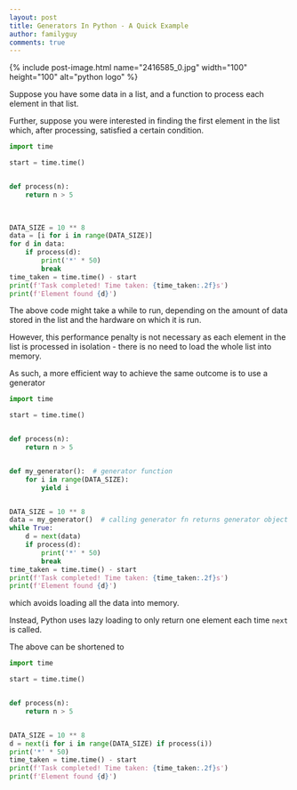 ```yaml
---
layout: post
title: Generators In Python - A Quick Example
author: familyguy
comments: true
---
```


{% include post-image.html name="2416585_0.jpg" width="100" height="100" 
alt="python logo" %}

Suppose you have some data in a list, and a function to process each element
in that list. 

Further, suppose you were interested in finding the first element in the list
which, after processing, satisfied a certain condition.

```python
import time

start = time.time()


def process(n):
    return n > 5
    
    

DATA_SIZE = 10 ** 8
data = [i for i in range(DATA_SIZE)]
for d in data:
    if process(d):
        print('*' * 50)
        break
time_taken = time.time() - start
print(f'Task completed! Time taken: {time_taken:.2f}s')
print(f'Element found {d}')
```

The above code might take a while to run, depending on the amount of data 
stored in the list and the hardware on which it is run.

However, this performance penalty is not necessary as each element in the list
is processed in isolation - there is no need to load the whole list into
memory.

As such, a more efficient way to achieve the same outcome is to use a generator

```python
import time

start = time.time()


def process(n):
    return n > 5


def my_generator():  # generator function
    for i in range(DATA_SIZE):
        yield i


DATA_SIZE = 10 ** 8
data = my_generator()  # calling generator fn returns generator object
while True:
    d = next(data)
    if process(d):
        print('*' * 50)
        break
time_taken = time.time() - start
print(f'Task completed! Time taken: {time_taken:.2f}s')
print(f'Element found {d}')
```

which avoids loading all the data into memory.

Instead, Python uses lazy loading to only return one element each time `next` is called.

The above can be shortened to 

```python
import time

start = time.time()


def process(n):
    return n > 5


DATA_SIZE = 10 ** 8
d = next(i for i in range(DATA_SIZE) if process(i))
print('*' * 50)
time_taken = time.time() - start
print(f'Task completed! Time taken: {time_taken:.2f}s')
print(f'Element found {d}')
```
